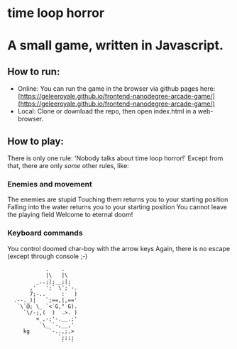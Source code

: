 time loop horror
==============

# A small game, written in Javascript.

## How to run:

* Online: You can run the game in the browser via github pages here: [https://geleeroyale.github.io/frontend-nanodegree-arcade-game/](https://geleeroyale.github.io/frontend-nanodegree-arcade-game/)
* Local: Clone or download the repo, then open index.html in a web-browser.

## How to play:

There is only one rule: 'Nobody talks about time loop horror!'
Except from that, there are only *some* other rules, like:

### Enemies and movement

The enemies are stupid
Touching them returns you to your starting position
Falling into the water returns you to your starting position
You cannot leave the playing field
Welcome to eternal doom!

### Keyboard commands

You control doomed char-boy with the arrow keys
Again, there is no escape (except through console ;-)

                .    .
                |\   |\
             _..;|;__;|;
           ,'   ';` \';`-.
           7;-..     :   )
      .--._)|   `;==,|,=='
       `\`@; \_ `<`G," G).
         `\/-;,(  )  .>. )
             < ,-;'-.__.;'
              `\_ `-,__,'
         kg      `-..,;,>
                    `;;;;
                     `  `
